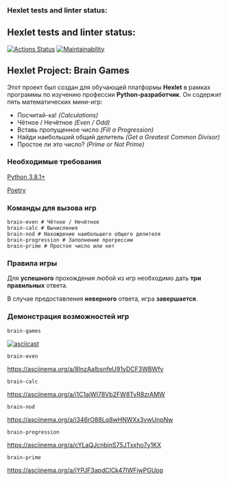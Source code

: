### Hexlet tests and linter status:
## Hexlet tests and linter status:
[![Actions Status](https://github.com/xjem666/python-project-49/workflows/hexlet-check/badge.svg)](https://github.com/xjem666/python-project-49/actions)
[![Maintainability](https://api.codeclimate.com/v1/badges/2fb8d532f2b79ff8418a/maintainability)](https://codeclimate.com/github/xjem666/python-project-49/maintainability)



## Hexlet Project: Brain Games

Этот проект был создан для обучающей платформы **Hexlet** в рамках программы по изучению профессии **Python-разработчик**. Он содержит пять математических мини-игр:

 - Посчитай-ка! *(Calculations)*
 - Чётное / Нечётное *(Even / Odd)*
 - Вставь пропущенное число *(Fill a Progression)*
 - Найди наибольший общий делитель *(Get a Greatest Common Divisor)*
 - Простое ли это число? *(Prime or Not Prime)*



### Необходимые требования

[Python 3.8.1+](https://www.python.org/downloads/)

[Poetry](https://python-poetry.org/docs/)

### Команды для вызова игр

    brain-even # Чётное / Нечётное
    brain-calc # Вычисления 
    brain-nod # Нахождение наибольшего общего делителя
    brain-progression # Заполнение прогрессии
    brain-prime # Простое число или нет

### Правила игры
Для **успешного** прохождения любой из игр необходимо дать **три правильных** ответа.

В случае предоставления **неверного** ответа, игра **завершается**.

### Демонстрация возможностей игр
    brain-games
[![asciicast](https://asciinema.org/a/M71nud4khuQFc8LdrxX5c1yJY.svg)](https://asciinema.org/a/M71nud4khuQFc8LdrxX5c1yJY)

    brain-even 
https://asciinema.org/a/8lnzAaIbsnfeU91yDCF3WBWfv

    brain-calc
https://asciinema.org/a/i1C1ajWI78Vb2FW8TyR8zrAMW

    brain-nod
https://asciinema.org/a/i346rO88Lq8wHNWXx3vwUnpNw

    brain-progression
https://asciinema.org/a/cYLaQJcnbinS75JTxxho7y1KX

    brain-prime
https://asciinema.org/a/iYPJF3apdClCk47IWFjwPGUpp